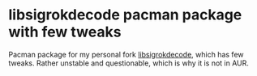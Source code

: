 # libsigrokdecode pacman package with few tweaks

Pacman package for my personal fork [libsigrokdecode](https://github.com/AtomicFS/libsigrokdecode), which has few tweaks. Rather unstable and questionable, which is why it is not in AUR.

